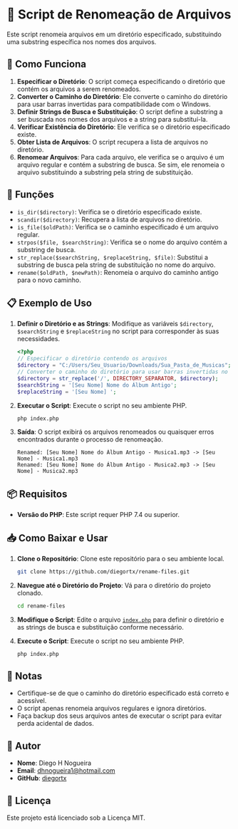 # 📁 Script de Renomeação de Arquivos

Este script renomeia arquivos em um diretório especificado, substituindo uma substring específica nos nomes dos arquivos.

## 🚀 Como Funciona

1. **Especificar o Diretório**: O script começa especificando o diretório que contém os arquivos a serem renomeados.
2. **Converter o Caminho do Diretório**: Ele converte o caminho do diretório para usar barras invertidas para compatibilidade com o Windows.
3. **Definir Strings de Busca e Substituição**: O script define a substring a ser buscada nos nomes dos arquivos e a string para substituí-la.
4. **Verificar Existência do Diretório**: Ele verifica se o diretório especificado existe.
5. **Obter Lista de Arquivos**: O script recupera a lista de arquivos no diretório.
6. **Renomear Arquivos**: Para cada arquivo, ele verifica se o arquivo é um arquivo regular e contém a substring de busca. Se sim, ele renomeia o arquivo substituindo a substring pela string de substituição.

## 🔧 Funções

- `is_dir($directory)`: Verifica se o diretório especificado existe.
- `scandir($directory)`: Recupera a lista de arquivos no diretório.
- `is_file($oldPath)`: Verifica se o caminho especificado é um arquivo regular.
- `strpos($file, $searchString)`: Verifica se o nome do arquivo contém a substring de busca.
- `str_replace($searchString, $replaceString, $file)`: Substitui a substring de busca pela string de substituição no nome do arquivo.
- `rename($oldPath, $newPath)`: Renomeia o arquivo do caminho antigo para o novo caminho.

## 📋 Exemplo de Uso

1. **Definir o Diretório e as Strings**: Modifique as variáveis `$directory`, `$searchString` e `$replaceString` no script para corresponder às suas necessidades.

   ```php
   <?php
   // Especificar o diretório contendo os arquivos
   $directory = "C:/Users/Seu_Usuario/Downloads/Sua_Pasta_de_Musicas";
   // Converter o caminho do diretório para usar barras invertidas no Windows
   $directory = str_replace('/', DIRECTORY_SEPARATOR, $directory);
   $searchString = '[Seu Nome] Nome do Álbum Antigo';
   $replaceString = '[Seu Nome] ';
   ```

2. **Executar o Script**: Execute o script no seu ambiente PHP.

   ```sh
   php index.php
   ```

3. **Saída**: O script exibirá os arquivos renomeados ou quaisquer erros encontrados durante o processo de renomeação.

   ```
   Renamed: [Seu Nome] Nome do Álbum Antigo - Musica1.mp3 -> [Seu Nome] - Musica1.mp3
   Renamed: [Seu Nome] Nome do Álbum Antigo - Musica2.mp3 -> [Seu Nome] - Musica2.mp3
   ```

## 📦 Requisitos

- **Versão do PHP**: Este script requer PHP 7.4 ou superior.

## 📥 Como Baixar e Usar

1. **Clone o Repositório**: Clone este repositório para o seu ambiente local.

   ```sh
   git clone https://github.com/diegortx/rename-files.git
   ```

2. **Navegue até o Diretório do Projeto**: Vá para o diretório do projeto clonado.

   ```sh
   cd rename-files
   ```

3. **Modifique o Script**: Edite o arquivo [`index.php`]("index.php") para definir o diretório e as strings de busca e substituição conforme necessário.

4. **Execute o Script**: Execute o script no seu ambiente PHP.

   ```sh
   php index.php
   ```

## 📝 Notas

- Certifique-se de que o caminho do diretório especificado está correto e acessível.
- O script apenas renomeia arquivos regulares e ignora diretórios.
- Faça backup dos seus arquivos antes de executar o script para evitar perda acidental de dados.

## 👤 Autor

- **Nome**: Diego H Nogueira
- **Email**: [dhnogueira1@hotmail.com](mailto:dhnogueira1@hotmail.com)
- **GitHub**: [diegortx](https://github.com/diegortx)

## 📄 Licença

Este projeto está licenciado sob a Licença MIT.
